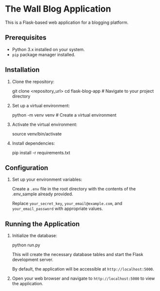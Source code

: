 # The Wall Blog Application

This is a Flask-based web application for a blogging platform.

## Prerequisites

- Python 3.x installed on your system.
- `pip` package manager installed.

## Installation

1. Clone the repository:

   git clone <repository_url>
   cd flask-blog-app  # Navigate to your project directory

2. Set up a virtual environment:

   python -m venv venv  # Create a virtual environment

3. Activate the virtual environment:
 
    source venv/bin/activate

4. Install dependencies:

   pip install -r requirements.txt

## Configuration

1. Set up your environment variables:
   
   Create a `.env` file in the root directory with the contents of the .env_sample already provided.

   Replace `your_secret_key`, `your_email@example.com`, and `your_email_password` with appropriate values.

## Running the Application

1. Initialize the database:

   python run.py

   This will create the necessary database tables and start the Flask development server.

   By default, the application will be accessible at `http://localhost:5000`.

3. Open your web browser and navigate to `http://localhost:5000` to view the application.
